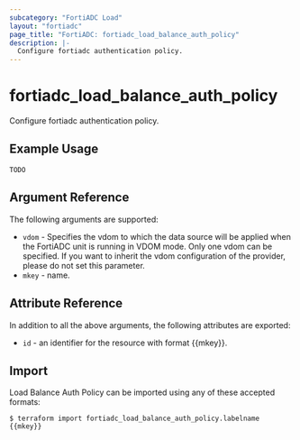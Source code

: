 ```yaml
---
subcategory: "FortiADC Load"
layout: "fortiadc"
page_title: "FortiADC: fortiadc_load_balance_auth_policy"
description: |-
  Configure fortiadc authentication policy.
---
```


# fortiadc_load_balance_auth_policy
Configure fortiadc authentication policy.

## Example Usage
```hcl
TODO
```

## Argument Reference

The following arguments are supported:

* `vdom` - Specifies the vdom to which the data source will be applied when the FortiADC unit is running in VDOM mode. Only one vdom can be specified. If you want to inherit the vdom configuration of the provider, please do not set this parameter.
* `mkey` - name.


## Attribute Reference

In addition to all the above arguments, the following attributes are exported:
* `id` - an identifier for the resource with format {{mkey}}.

## Import
 Load Balance Auth Policy can be imported using any of these accepted formats:
```
$ terraform import fortiadc_load_balance_auth_policy.labelname {{mkey}}
```
